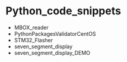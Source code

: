 # Python_code_snippets
- MBOX_reader
- PythonPackagesValidatorCentOS
- STM32_Flasher
- seven_segment_display
- seven_segment_display_DEMO
